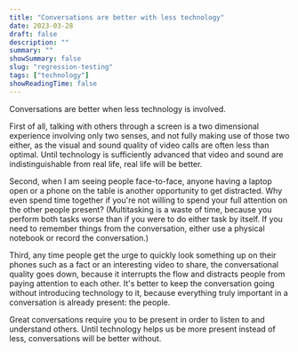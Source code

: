 ```yaml
---
title: "Conversations are better with less technology"
date: 2023-03-28
draft: false
description: ""
summary: ""
showSummary: false
slug: "regression-testing"
tags: ["technology"]
showReadingTime: false
---
```


Conversations are better when less technology is involved.

First of all, talking with others through a screen is a two dimensional experience involving only two senses, and not fully making use of those two either, as the visual and sound quality of video calls are often less than optimal. Until technology is sufficiently advanced that video and sound are indistinguishable from real life, real life will be better.

Second, when I am seeing people face-to-face, anyone having a laptop open or a phone on the table is another opportunity to get distracted. Why even spend time together if you're not willing to spend your full attention on the other people present? (Multitasking is a waste of time, because you perform both tasks worse than if you were to do either task by itself. If you need to remember things from the conversation, either use a physical notebook or record the conversation.)

Third, any time people get the urge to quickly look something up on their phones such as a fact or an interesting video to share, the conversational quality goes down, because it interrupts the flow and distracts people from paying attention to each other. It's better to keep the conversation going without introducing technology to it, because everything truly important in a conversation is already present: the people.

Great conversations require you to be present in order to listen to and understand others. Until technology helps us be more present instead of less, conversations will be better without.
